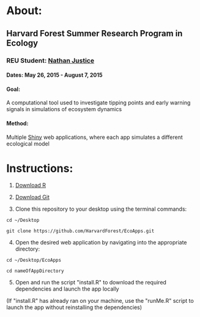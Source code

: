 # About:

## Harvard Forest Summer Research Program in Ecology

### REU Student: [Nathan Justice](mailto:n.justice@outlook.com)

#### Dates: May 26, 2015 - August 7, 2015

#### Goal: 
A computational tool used to investigate tipping points and early warning signals in simulations of ecosystem dynamics

#### Method: 
Multiple [Shiny](http://shiny.rstudio.com/) web applications, where each app simulates a different ecological model

# Instructions:

1) [Download R](https://www.r-project.org/)

2) [Download Git](https://git-scm.com/downloads)

3) Clone this repository to your desktop using the terminal commands:

`cd ~/Desktop`

`git clone https://github.com/HarvardForest/EcoApps.git`

4) Open the desired web application by navigating into the appropriate directory:

`cd ~/Desktop/EcoApps`

`cd nameOfAppDirectory`

5) Open and run the script "install.R" to download the required
  dependencies and launch the app locally
  
(If "install.R" has already ran on your machine, use the "runMe.R"
script to launch the app without reinstalling the dependencies)
